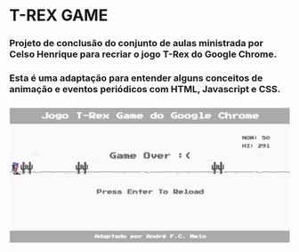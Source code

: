 # T-REX GAME
### Projeto de conclusão do conjunto de aulas ministrada por Celso Henrique para recriar o jogo T-Rex do Google Chrome.
###
### Esta é uma adaptação para entender alguns conceitos de animação e eventos periódicos com HTML, Javascript e CSS.
###
<img src="https://github.com/HandreMelo/dinogame-dio-project/blob/master/img/print.jpg?raw=true"/>
